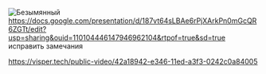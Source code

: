 
![Безымянный](https://user-images.githubusercontent.com/97598502/212290268-f6e5231c-9771-496e-9f17-25838fb0876b.png)
https://docs.google.com/presentation/d/187vt64sLBAe6rPjXArkPn0mGcQR6ZGTt/edit?usp=sharing&ouid=110104446147946962104&rtpof=true&sd=true исправить замечания 




https://visper.tech/public-video/42a18942-e346-11ed-a3f3-0242c0a84005
